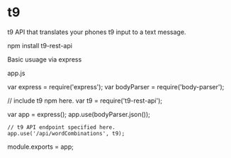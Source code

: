 # t9
t9 API that translates your phones t9 input to a text message.

npm install t9-rest-api


Basic usuage via express

app.js

var express = require('express');
var bodyParser = require('body-parser');

// include t9 npm here.
var t9 = require('t9-rest-api');

var app = express();
    app.use(bodyParser.json());

    // t9 API endpoint specified here.
    app.use('/api/wordCombinations', t9);

module.exports = app;

